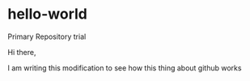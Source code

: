 # hello-world
Primary Repository trial

Hi there,

I am writing this modification to see how this thing about github works
